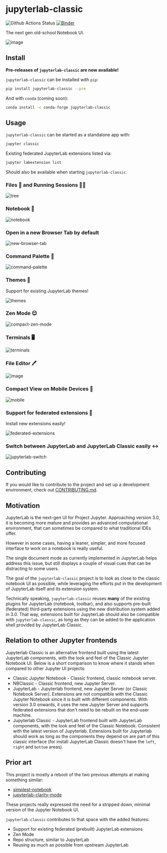 # jupyterlab-classic

![Github Actions Status](https://github.com/jtpio/jupyterlab-classic/workflows/Build/badge.svg)
[![Binder](https://mybinder.org/badge_logo.svg)](https://mybinder.org/v2/gh/jtpio/jupyterlab-classic/main?urlpath=classic/notebooks/binder/example.ipynb)

The next gen old-school Notebook UI.

![image](https://user-images.githubusercontent.com/591645/101378325-400fa280-38b3-11eb-81a5-4c7a1aca780e.png)

## Install

**Pre-releases of `jupyterlab-classic` are now available!**

`jupyterlab-classic` can be installed with `pip`:

```bash
pip install jupyterlab-classic --pre
```

And with `conda` (coming soon):

```bash
conda install -c conda-forge jupyterlab-classic
```

## Usage

`jupyterlab-classic` can be started as a standalone app with:

```bash
jupyter classic
```

Existing federated JupyterLab extensions listed via:

```bash
jupyter labextension list
```

Should also be available when starting `jupyterlab-classic`.

### Files 📂 and Running Sessions 🏃‍♀️

![tree](https://user-images.githubusercontent.com/591645/101952684-54c4a100-3bf9-11eb-8031-6900f6d3a445.gif)

### Notebook 📒

![notebook](https://user-images.githubusercontent.com/591645/101953039-efbd7b00-3bf9-11eb-9d34-3cb663a5ac43.gif)

### Open in a new Browser Tab by default

![new-browser-tab](https://user-images.githubusercontent.com/591645/101954309-21374600-3bfc-11eb-80fc-447dce4e6ac6.gif)

### Command Palette 🎨

![command-palette](https://user-images.githubusercontent.com/591645/101953322-72ded100-3bfa-11eb-9b13-3a912e4f6844.gif)

### Themes 🌈

Support for existing JupyterLab themes!

![themes](https://user-images.githubusercontent.com/591645/101953333-75d9c180-3bfa-11eb-868f-af54d1ea7091.gif)

### Zen Mode 😌

![compact-zen-mode](https://user-images.githubusercontent.com/591645/101923740-149cf880-3bd0-11eb-9617-e3349a76d034.gif)

### Terminals 🖥️

![terminals](https://user-images.githubusercontent.com/591645/101954217-fc42d300-3bfb-11eb-84c3-fbf84896b829.gif)

### File Editor 🖊️

![image](https://user-images.githubusercontent.com/591645/101953590-e2ed5700-3bfa-11eb-9fee-0b6d964f0949.png)

### Compact View on Mobile Devices 📱

![mobile](https://user-images.githubusercontent.com/591645/101995448-2793f380-3cca-11eb-8971-067dd068ccbe.gif)

### Support for federated extensions 🧩

Install new extensions easily!

![federated-extensions](https://user-images.githubusercontent.com/591645/101954127-dd444100-3bfb-11eb-96be-fee87db5171d.gif)

### Switch between JupyterLab and JupyterLab Classic easily ↔️

![jupyterlab-switch](https://user-images.githubusercontent.com/591645/101954746-ec77be80-3bfc-11eb-85ed-7ac0922e365c.gif)

## Contributing

If you would like to contribute to the project and set up a development environment, check out [CONTRIBUTING.md](./CONTRIBUTING.md).

## Motivation

JupyterLab is the next-gen UI for Project Jupyter. Approaching version 3.0, it is becoming more mature and provides an advanced computational environment, that can sometimes be compared to what traditional IDEs offer.

However in some cases, having a leaner, simpler, and more focused interface to work on a notebook is really useful.

The single document mode as currently implemented in JupyterLab helps address this issue, but still displays a couple of visual cues that can be distracting to some users.

The goal of the `jupyterlab-classic` project is to look as close to the classic notebook UI as possible, while leveraging the efforts put in the development of JupyterLab itself and its extension system.

Technically speaking, `jupyterlab-classic` reuses **many** of the existing plugins for JupyterLab (notebook, toolbar), and also supports pre-built (federated) third-party extensions using the new distribution system added in 3.0. That way, extensions built for JupyterLab should also be compatible with `jupyterlab-classic`, as long as they can be added to the application shell provided by JupyterLab Classic.

## Relation to other Jupyter frontends

Jupyterlab Classic is an alternative frontend built using the latest JupyterLab components, with the look and feel of the Classic Jupyter Notebook UI. Below is a short comparison to know where it stands when compared to other Jupyter UI projects:

- Classic Jupyter Notebook - Classic frontend, classic notebook server.
- NBClassic - Classic frontend, new Jupyter Server.
- JupyterLab - Jupyterlab frontend, new Jupyter Server (or Classic Notebook Server). Extensions are not compatible with the Classic Jupyter Notebook since it is built with different components. With version 3.0 onwards, it uses the new Jupyter Server and supports federated extensions that don't need to be rebuilt on the end-user machine.
- Jupyterlab Classic - JupyterLab frontend built with JupyterLab components, with the look and feel of the Classic Notebook. Consistent with the latest version of Jupyterlab. Extensions built for Jupyterlab should work as long as the components they depend on are part of this classic interface (for install JupyterLab Classic doesn't have the `left`, `right` and `bottom` areas).

## Prior art

This project is mostly a reboot of the two previous attempts at making something similar:

- [simplest-notebook](https://github.com/yuvipanda/simplest-notebook)
- [jupyterlab-clarity-mode](https://github.com/jupytercalpoly/jupyterlab-clarity-mode)

These projects really expressed the need for a stripped down, minimal version of the Jupyter Notebook UI.

`jupyterlab-classic` contributes to that space with the added features:

- Support for existing federated (prebuilt) JupyterLab extensions
- Zen Mode
- Repo structure, similar to JupyterLab
- Reusing as much as possible from upstream JupyterLab
